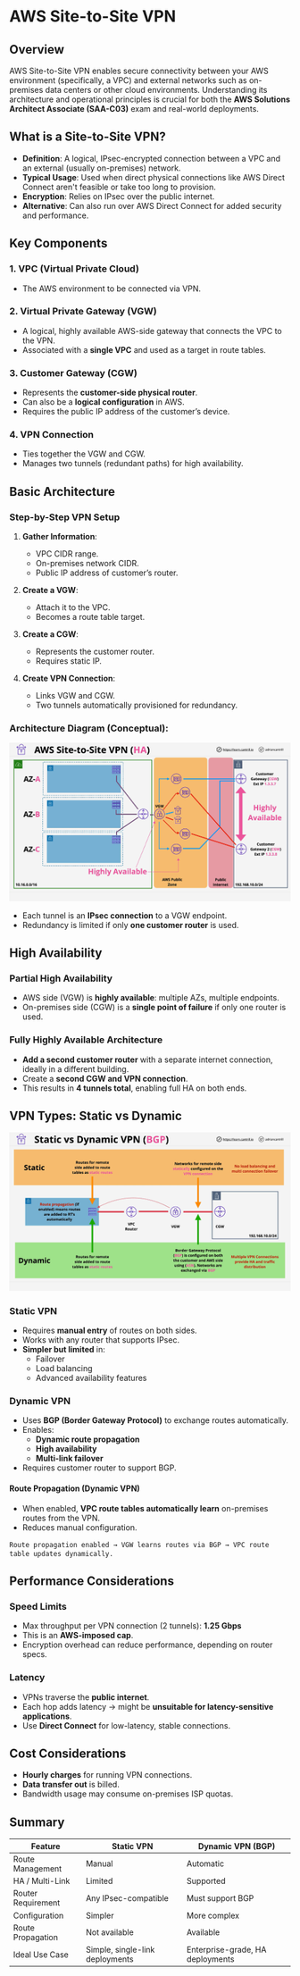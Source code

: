 # AWS Site-to-Site VPN

## Overview

AWS Site-to-Site VPN enables secure connectivity between your AWS environment (specifically, a VPC) and external networks such as on-premises data centers or other cloud environments. Understanding its architecture and operational principles is crucial for both the **AWS Solutions Architect Associate (SAA-C03)** exam and real-world deployments.

## What is a Site-to-Site VPN?

- **Definition**: A logical, IPsec-encrypted connection between a VPC and an external (usually on-premises) network.
- **Typical Usage**: Used when direct physical connections like AWS Direct Connect aren't feasible or take too long to provision.
- **Encryption**: Relies on IPsec over the public internet.
- **Alternative**: Can also run over AWS Direct Connect for added security and performance.

## Key Components

### 1. **VPC (Virtual Private Cloud)**

- The AWS environment to be connected via VPN.

### 2. **Virtual Private Gateway (VGW)**

- A logical, highly available AWS-side gateway that connects the VPC to the VPN.
- Associated with a **single VPC** and used as a target in route tables.

### 3. **Customer Gateway (CGW)**

- Represents the **customer-side physical router**.
- Can also be a **logical configuration** in AWS.
- Requires the public IP address of the customer’s device.

### 4. **VPN Connection**

- Ties together the VGW and CGW.
- Manages two tunnels (redundant paths) for high availability.

## Basic Architecture

### Step-by-Step VPN Setup

1. **Gather Information**:

   - VPC CIDR range.
   - On-premises network CIDR.
   - Public IP address of customer’s router.

2. **Create a VGW**:

   - Attach it to the VPC.
   - Becomes a route table target.

3. **Create a CGW**:

   - Represents the customer router.
   - Requires static IP.

4. **Create VPN Connection**:
   - Links VGW and CGW.
   - Two tunnels automatically provisioned for redundancy.

### Architecture Diagram (Conceptual):

![alt text](image-5.png)

- Each tunnel is an **IPsec connection** to a VGW endpoint.
- Redundancy is limited if only **one customer router** is used.

## High Availability

### Partial High Availability

- AWS side (VGW) is **highly available**: multiple AZs, multiple endpoints.
- On-premises side (CGW) is a **single point of failure** if only one router is used.

### Fully Highly Available Architecture

- **Add a second customer router** with a separate internet connection, ideally in a different building.
- Create a **second CGW and VPN connection**.
- This results in **4 tunnels total**, enabling full HA on both ends.

## VPN Types: Static vs Dynamic

![alt text](image-6.png)

### Static VPN

- Requires **manual entry** of routes on both sides.
- Works with any router that supports IPsec.
- **Simpler but limited** in:
  - Failover
  - Load balancing
  - Advanced availability features

### Dynamic VPN

- Uses **BGP (Border Gateway Protocol)** to exchange routes automatically.
- Enables:
  - **Dynamic route propagation**
  - **High availability**
  - **Multi-link failover**
- Requires customer router to support BGP.

#### Route Propagation (Dynamic VPN)

- When enabled, **VPC route tables automatically learn** on-premises routes from the VPN.
- Reduces manual configuration.

```text
Route propagation enabled → VGW learns routes via BGP → VPC route table updates dynamically.
```

## Performance Considerations

### Speed Limits

- Max throughput per VPN connection (2 tunnels): **1.25 Gbps**
- This is an **AWS-imposed cap**.
- Encryption overhead can reduce performance, depending on router specs.

### Latency

- VPNs traverse the **public internet**.
- Each hop adds latency → might be **unsuitable for latency-sensitive applications**.
- Use **Direct Connect** for low-latency, stable connections.

## Cost Considerations

- **Hourly charges** for running VPN connections.
- **Data transfer out** is billed.
- Bandwidth usage may consume on-premises ISP quotas.

## Summary

| Feature            | Static VPN                      | Dynamic VPN (BGP)                |
| ------------------ | ------------------------------- | -------------------------------- |
| Route Management   | Manual                          | Automatic                        |
| HA / Multi-Link    | Limited                         | Supported                        |
| Router Requirement | Any IPsec-compatible            | Must support BGP                 |
| Configuration      | Simpler                         | More complex                     |
| Route Propagation  | Not available                   | Available                        |
| Ideal Use Case     | Simple, single-link deployments | Enterprise-grade, HA deployments |

